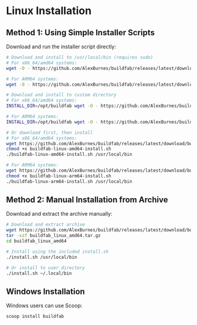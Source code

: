 # Linux Installation

## Method 1: Using Simple Installer Scripts

Download and run the installer script directly:

```bash
# Download and install to /usr/local/bin (requires sudo)
# For x86_64/amd64 systems:
wget -O - https://github.com/AlexBurnes/buildfab/releases/latest/download/buildfab-linux-amd64-install.sh | sh

# For ARM64 systems:
wget -O - https://github.com/AlexBurnes/buildfab/releases/latest/download/buildfab-linux-arm64-install.sh | sh

# Download and install to custom directory
# For x86_64/amd64 systems:
INSTALL_DIR=/opt/buildfab wget -O - https://github.com/AlexBurnes/buildfab/releases/latest/download/buildfab-linux-amd64-install.sh | sh

# For ARM64 systems:
INSTALL_DIR=/opt/buildfab wget -O - https://github.com/AlexBurnes/buildfab/releases/latest/download/buildfab-linux-arm64-install.sh | sh

# Or download first, then install
# For x86_64/amd64 systems:
wget https://github.com/AlexBurnes/buildfab/releases/latest/download/buildfab-linux-amd64-install.sh
chmod +x buildfab-linux-amd64-install.sh
./buildfab-linux-amd64-install.sh /usr/local/bin

# For ARM64 systems:
wget https://github.com/AlexBurnes/buildfab/releases/latest/download/buildfab-linux-arm64-install.sh
chmod +x buildfab-linux-arm64-install.sh
./buildfab-linux-arm64-install.sh /usr/local/bin
```

## Method 2: Manual Installation from Archive

Download and extract the archive manually:

```bash
# Download and extract archive
wget https://github.com/AlexBurnes/buildfab/releases/latest/download/buildfab_linux_amd64.tar.gz
tar -xzf buildfab_linux_amd64.tar.gz
cd buildfab_linux_amd64

# Install using the included install.sh
./install.sh /usr/local/bin

# Or install to user directory
./install.sh ~/.local/bin
```

## Windows Installation

Windows users can use Scoop:
```bash
scoop install buildfab
```